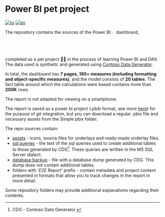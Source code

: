 # Power BI pet project

[![ru](https://img.shields.io/badge/lang-ru-green.svg)](https://github.com/DanchukIvan/contoso_pbi_project/tree/main/Other%20readme/README.ru.md)
[![en](https://img.shields.io/badge/lang-en-blue.svg)](https://github.com/DanchukIvan/contoso_pbi_project/tree/main/README.md)

The repository contains the sources of the Power BI <img src="https://github.com/microsoft/PowerBI-Icons/blob/main/PNG/Power-BI.png"  width="2%" height="2%"> dashboard, completed as a pet project :student: in the process of learning Power BI and DAX. The data used is synthetic and generated using [Contoso Data Generator](https://github.com/sql-bi/Contoso-Data-Generator.git).

In total, the dashboard has **7 pages, 160+ measures (including formatting and object-specific measures)**, and the model consists of **20 tables**. The fact table around which the calculations were based contains more than **200K** rows.

The report is not adapted for viewing on a smartphone.

The report is saved as a power bi project (.pbib format, see more [here](https://learn.microsoft.com/en-us/power-bi/developer/projects/projects-overview)) for the purpose of git integration, but you can download a regular .pbix file and necessary assets from the Simple pbix folder.

The repo sources contain:

* [assets](https://github.com/DanchukIvan/contoso_pbi_project/tree/main/Simple%20pbix/Assets) - icons, source files for underlays and ready-made underlay files.
* [sql queries](https://github.com/DanchukIvan/contoso_pbi_project/tree/main/SQL%20Queries) - the text of the sql queries used to create additional tables to those generated by CDG[^1].  These queries are written in the MS SQL Server dialect.
* [database backup](https://github.com/DanchukIvan/contoso_pbi_project/tree/main/SqlBackup) - file with a database dump generated by CDG. This dump does not contain additional tables.
* folders with *'E2E Report'* prefix - contain metadata and project content presented in formats that allow you to track changes in the report in more detail.

Some repository folders may provide additional explanations regarding their contents.

[^1]: CDG - Contoso Data Generator.
